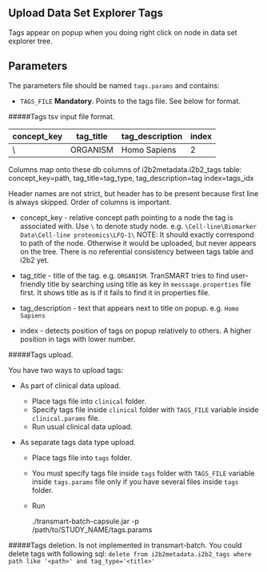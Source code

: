 Upload Data Set Explorer Tags
-----------------------------

Tags appear on popup when you doing right click on node in data set explorer tree.

Parameters
------------
The parameters file should be named `tags.params` and contains:
- `TAGS_FILE` **Mandatory**. Points to the tags file. See below for format.

#####Tags tsv input file format.

|concept_key|tag_title|tag_description|index|
|-----------|---------|---------------|-----|
|\          |ORGANISM |Homo Sapiens   |2    |

Columns map onto these db columns of i2b2metadata.i2b2_tags table:
concept_key=path, tag_title=tag_type, tag_description=tag index=tags_idx

Header names are not strict, but header has to be present because first line is always skipped.
Order of columns is important.

- concept_key - relative concept path pointing to a node the tag is associated with. Use `\` to denote study node.
    e.g. `\Cell-line\Biomarker Data\Cell-line proteomics\LFQ-1\`
    NOTE: It should exactly correspond to path of the node. Otherwise it would be uploaded, but never appears on the tree.
    There is no referential consistency between tags table and i2b2 yet.

- tag_title - title of the tag. e.g. `ORGANISM`.
    TranSMART tries to find user-friendly title by searching using title as key in `messsage.properties` file first.
    It shows title as is if it fails to find it in properties file.

- tag_description - text that appears next to title on popup. e.g. `Homo Sapiens`
- index - detects position of tags on popup relatively to others. A higher position in tags with lower number.

#####Tags upload.

You have two ways to upload tags:

- As part of clinical data upload.

    * Place tags file into `clinical` folder.
    * Specify tags file inside `clinical` folder with `TAGS_FILE` variable inside `clinical.params` file.
    * Run usual clinical data upload.

- As separate tags data type upload.

    * Place tags file into `tags` folder.
    * You must specify tags file inside `tags` folder with `TAGS_FILE` variable inside `tags.params` file only if you
    have several files inside `tags` folder.
    * Run

        ./transmart-batch-capsule.jar -p /path/to/STUDY_NAME/tags.params

#####Tags deletion.
Is not implemented in transmart-batch.
You could delete tags with following sql: `delete from i2b2metadata.i2b2_tags where path like '<path>' and tag_type='<title>'`
